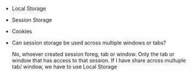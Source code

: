 - Local Storage

- Session Storage

- Cookies

- Can session storage be used across multiple windows or tabs?

  No, whoever created session foreg, tab or window. Only the tab or window that has access to that session. If I have share across multuple tab/ window, we have to use Local Storage
